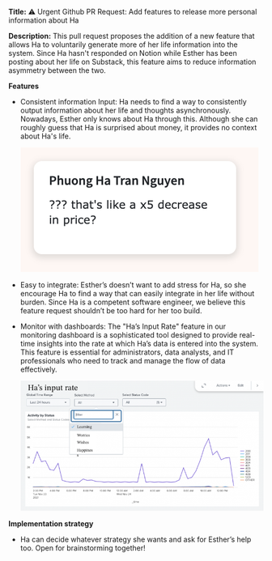 **Title:** ⚠️ Urgent Github PR Request: Add features to release more personal information about Ha 

**Description:** This pull request proposes the addition of a new feature that allows Ha to voluntarily generate more of her life information into the system. Since Ha hasn't responded on Notion while Esther has been posting about her life on Substack, this feature aims to reduce information asymmetry between the two.

**Features**

- Consistent information Input: Ha needs to find a way to consistently output information about her life and thoughts asynchronously. Nowadays, Esther only knows about Ha through this. Although she can roughly guess that Ha is surprised about money, it provides no context about Ha's life.
    
    ![Screenshot 2024-01-08 at 9.57.17 PM.png](images/price.png)
    
- Easy to integrate: Esther’s doesn’t want to add stress for Ha, so she encourage Ha to find a way that can easily integrate in her life without burden. Since Ha is a competent software engineer, we believe this feature request shouldn’t be too hard for her too build.
- Monitor with dashboards: The "Ha’s Input Rate" feature in our monitoring dashboard is a sophisticated tool designed to provide real-time insights into the rate at which Ha’s data is entered into the system. This feature is essential for administrators, data analysts, and IT professionals who need to track and manage the flow of data effectively.
    
    ![input_rate.png](images/input_rate.png)
    

**Implementation strategy**

- Ha can decide whatever strategy she wants and ask for Esther’s help too. Open for brainstorming together!